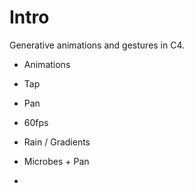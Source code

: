 Intro
=======

Generative animations and gestures in C4.

* Animations
* Tap
* Pan
* 60fps

* Rain / Gradients
* Microbes + Pan
* 

